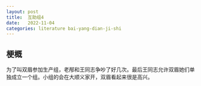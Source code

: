 ```yaml
---
layout: post
title:  互助组4
date:   2022-11-04
categories: literature bai-yang-dian-ji-shi
---
```


## 梗概

为了叫双眉参加生产组，老邴和王同志争吵了好几次。最后王同志允许双眉她们单独成立一个组。小组的会在大顺义家开，双眉看起来很是高兴。